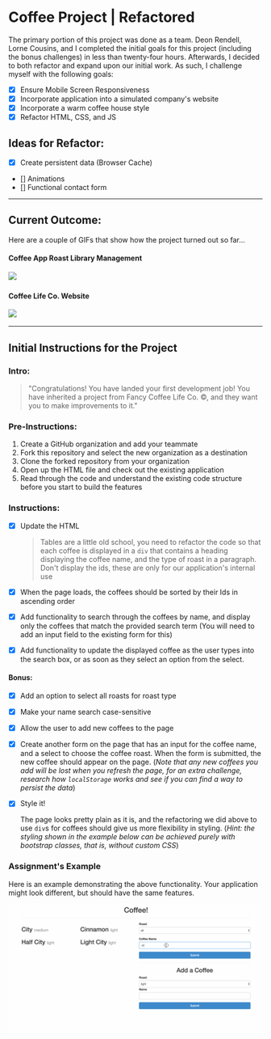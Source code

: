 # Coffee Project | Refactored

The primary portion of this project was done as a team.  Deon Rendell, Lorne Cousins, and I completed the initial goals for this project (including the bonus challenges) in less than twenty-four hours.  Afterwards, I decided to both refactor and expand upon our initial work.  As such, I challenge myself with the following goals:
- [X] Ensure Mobile Screen Responsiveness 
- [X] Incorporate application into a simulated company's website 
- [X] Incorporate a warm coffee house style 
- [X] Refactor HTML, CSS, and JS 

## Ideas for Refactor:
- [X] Create persistent data (Browser Cache)
- [] Animations 
- [] Functional contact form

---

## Current Outcome:
Here are a couple of GIFs that show how the project turned out so far...
#### Coffee App Roast Library Management 
![](img/CoffeeApp_RoastView.gif)
#### Coffee Life Co. Website
![](img/CoffeeApp_WebsiteView.gif)

---

## Initial Instructions for the Project
### Intro:
> "Congratulations! You have landed your first development job! You have inherited a project from Fancy Coffee Life Co.  &copy;, and they want you to make improvements to it."

### Pre-Instructions:
1. Create a GitHub organization and add your teammate
2. Fork this repository and select the new organization as a destination
3. Clone the forked repository from your organization
4. Open up the HTML file and check out the existing application
5. Read through the code and understand the existing code structure before you start to build the features

### Instructions:
- [X] Update the HTML

    > Tables are a little old school, you need to refactor the code so that each coffee is displayed in a `div` that contains a heading displaying the coffee name, and the type of roast in a paragraph. Don't display the ids, these are only for our application's internal use

- [X] When the page loads, the coffees should be sorted by their Ids in ascending order

- [X] Add functionality to search through the coffees by name, and display only the coffees that match the provided search term (You will need to add an input field to the existing form for this)

- [X] Add functionality to update the displayed coffee as the user types into the search box, or as soon as they select an option from the select.

#### Bonus:

- [X] Add an option to select all roasts for roast type
- [X] Make your name search case-sensitive
- [X] Allow the user to add new coffees to the page
- [X] Create another form on the page that has an input for the coffee name, and a select to choose the coffee roast. When the form is submitted, the new coffee should appear on the page. (*Note that any new coffees you add will be lost when you refresh the page, for an extra challenge, research how `localStorage` works and see if you can find a way to persist the data*)
- [X] Style it!

    The page looks pretty plain as it is, and the refactoring we did above to use `div`s for coffees should give us more flexibility in styling. (*Hint: the styling shown in the example below can be achieved purely with bootstrap classes, that is, without custom CSS*)

### Assignment's Example

Here is an example demonstrating the above functionality. Your application might
look different, but should have the same features.

![Cofee Project Demo](archive/demo.gif)
